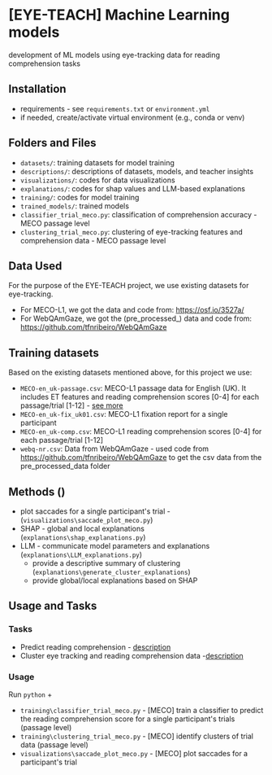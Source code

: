 # [EYE-TEACH] Machine Learning models
development of ML models using eye-tracking data for reading comprehension tasks

## Installation
- requirements - see `requirements.txt` or `environment.yml`
- if needed, create/activate virtual environment (e.g., conda or venv)  

## Folders and Files
- `datasets/`: training datasets for model training
- `descriptions/`: descriptions of datasets, models, and teacher insights
- `visualizations/`: codes for data visualizations
- `explanations/`: codes for shap values and LLM-based explanations
- `training/`: codes for model training
- `trained_models/`: trained models
- `classifier_trial_meco.py`: classification of comprehension accuracy - MECO passage level
- `clustering_trial_meco.py`: clustering of eye-tracking features and comprehension data - MECO passage level

## Data Used
For the purpose of the EYE-TEACH project, we use existing datasets for eye-tracking.
- For MECO-L1, we got the data and code from: https://osf.io/3527a/ 
- For WebQAmGaze, we got the (pre_processed_) data and code from: https://github.com/tfnribeiro/WebQAmGaze

## Training datasets
Based on the existing datasets mentioned above, for this project we use: 
- `MECO-en_uk-passage.csv`: MECO-L1 passage data for English (UK). It includes ET features and reading comprehension scores [0-4] for each passage/trial [1-12] - [see more](descriptions/data/mecoL1.md)
- `MECO-en_uk-fix_uk01.csv`: MECO-L1 fixation report for a single participant
- `MECO-en_uk-comp.csv`: MECO-L1 reading comprehension scores [0-4] for each passage/trial [1-12]
- `webq-nr.csv`: Data from WebQAmGaze - used code from https://github.com/tfnribeiro/WebQAmGaze to get the csv data from the pre_processed_data folder

## Methods ()
- plot saccades for a single participant's trial - (`visualizations\saccade_plot_meco.py`)
- SHAP - global and local explanations (`explanations\shap_explanations.py`)
- LLM - communicate model parameters and explanations (`explanations\LLM_explanations.py`)
    - provide a descriptive summary of clustering (`explanations\generate_cluster_explanations`)
    - provide global/local explanations based on SHAP

## Usage and Tasks
### Tasks
- Predict reading comprehension - [description](descriptions/models/predict.md)
- Cluster eye tracking and reading comprehension data -[description](descriptions/models/cluster.md)

### Usage
Run `python` + 
- `training\classifier_trial_meco.py` - [MECO] train a classifier to predict the reading comprehension score for a single participant's trials (passage level)
- `training\clustering_trial_meco.py` - [MECO] identify clusters of trial data (passage level)
- `visualizations\saccade_plot_meco.py` - [MECO] plot saccades for a participant's trial
 

